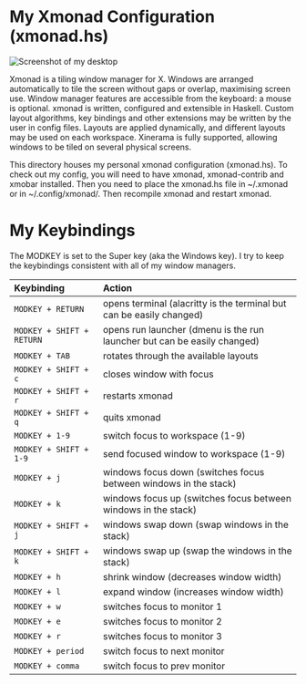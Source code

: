 # My Xmonad Configuration (xmonad.hs) 

![Screenshot of my desktop](https://gitlab.com/dwt1/dotfiles/raw/master/.screenshots/dotfiles05.png) 

Xmonad is a tiling window manager for X. Windows are arranged
automatically to tile the screen without gaps or overlap, maximising
screen use. Window manager features are accessible from the keyboard:
a mouse is optional. xmonad is written, configured and extensible in
Haskell. Custom layout algorithms, key bindings and other extensions
may be written by the user in config files. Layouts are applied
dynamically, and different layouts may be used on each
workspace. Xinerama is fully supported, allowing windows to be tiled
on several physical screens.

This directory houses my personal xmonad configuration (xmonad.hs).  To check out my config, you will need to have xmonad, xmonad-contrib and xmobar installed.   Then you need to place the xmonad.hs file in ~/.xmonad or in ~/.config/xmonad/.  Then recompile xmonad and restart xmonad.

# My Keybindings

The MODKEY is set to the Super key (aka the Windows key).  I try to keep the
keybindings consistent with all of my window managers.

| Keybinding | Action |
| :--- | :--- |
| `MODKEY + RETURN` | opens terminal (alacritty is the terminal but can be easily changed) |
| `MODKEY + SHIFT + RETURN` | opens run launcher (dmenu is the run launcher but can be easily changed) |
| `MODKEY + TAB` | rotates through the available layouts |
| `MODKEY + SHIFT + c` | closes window with focus |
| `MODKEY + SHIFT + r` | restarts xmonad |
| `MODKEY + SHIFT + q` | quits xmonad |
| `MODKEY + 1-9` | switch focus to workspace (1-9) |
| `MODKEY + SHIFT + 1-9` | send focused window to workspace (1-9) |
| `MODKEY + j` | windows focus down (switches focus between windows in the stack) |
| `MODKEY + k` | windows focus up (switches focus between windows in the stack) |
| `MODKEY + SHIFT + j` | windows swap down (swap windows in the stack) |
| `MODKEY + SHIFT + k` | windows swap up (swap the windows in the stack) |
| `MODKEY + h` | shrink window (decreases window width) |
| `MODKEY + l` | expand window (increases window width) |
| `MODKEY + w` | switches focus to monitor 1 |
| `MODKEY + e` | switches focus to monitor 2 |
| `MODKEY + r` | switches focus to monitor 3 |
| `MODKEY + period` | switch focus to next monitor |
| `MODKEY + comma` | switch focus to prev monitor |

